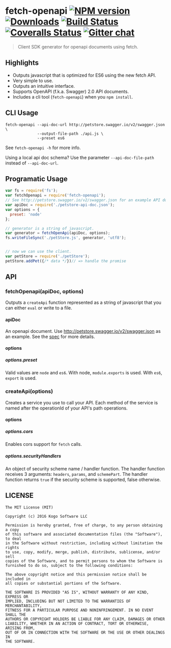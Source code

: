 # fetch-openapi [![NPM version][npm-image]][npm-url] [![Downloads][downloads-image]][npm-url] [![Build Status][travis-image]][travis-url] [![Coveralls Status][coveralls-image]][coveralls-url] [![Gitter chat][gitter-image]][gitter-url]
> Client SDK generator for openapi documents using fetch.

## Highlights

* Outputs javascript that is optimized for ES6 using the new fetch API.
* Very simple to use.
* Outputs an intuitive interface.
* Supports OpenAPI (f.k.a. Swagger) 2.0 API documents.
* Includes a cli tool (`fetch-openapi`) when you `npm install`.

## CLI Usage
```shell
fetch-openapi --api-doc-url http://petstore.swagger.io/v2/swagger.json \
              --output-file-path ./api.js \
              --preset es6
```

See `fetch-openapi -h` for more info.

Using a local api doc schema? Use the parameter `--api-doc-file-path` instead of `--api-doc-url`.

## Programatic Usage

```javascript
var fs = require('fs');
var fetchOpenapi = require('fetch-openapi');
// See http://petstore.swagger.io/v2/swagger.json for an example API doc.
var apiDoc = require('./petstore-api-doc.json');
var options = {
  preset: 'node'
};

// generator is a string of javascript.
var generator = fetchOpenApi(apiDoc, options);
fs.writeFileSync('./petStore.js', generator, 'utf8');


// now we can use the client.
var petStore = require('./petStore');
petStore.addPet({/* data */})// => handle the promise
```
## API

### fetchOpenapi(apiDoc, options)

Outputs a `createApi` function represented as a string of javascript that
you can either `eval` or write to a file.

#### apiDoc

An openapi document.  Use http://petstore.swagger.io/v2/swagger.json as an example.
See the [spec](https://github.com/OAI/OpenAPI-Specification/blob/master/versions/2.0.md)
for more details.

#### options

##### options.preset

Valid values are `node` and `es6`.  With node, `module.exports` is used.  With `es6`, `export` is used.

### createApi(options)

Creates a service you use to call your API.  Each method of the service is named after the operationId of your API's path operations.

#### options

##### options.cors

Enables cors support for `fetch` calls.

##### options.securityHandlers

An object of security scheme name / handler function.  The handler function receives 3 arguments:  `headers`, `params`, and `schemePart`.  The handler function returns `true` if the security scheme is supported, false otherwise.


## LICENSE
``````
The MIT License (MIT)

Copyright (c) 2016 Kogo Software LLC

Permission is hereby granted, free of charge, to any person obtaining a copy
of this software and associated documentation files (the "Software"), to deal
in the Software without restriction, including without limitation the rights
to use, copy, modify, merge, publish, distribute, sublicense, and/or sell
copies of the Software, and to permit persons to whom the Software is
furnished to do so, subject to the following conditions:

The above copyright notice and this permission notice shall be included in
all copies or substantial portions of the Software.

THE SOFTWARE IS PROVIDED "AS IS", WITHOUT WARRANTY OF ANY KIND, EXPRESS OR
IMPLIED, INCLUDING BUT NOT LIMITED TO THE WARRANTIES OF MERCHANTABILITY,
FITNESS FOR A PARTICULAR PURPOSE AND NONINFRINGEMENT. IN NO EVENT SHALL THE
AUTHORS OR COPYRIGHT HOLDERS BE LIABLE FOR ANY CLAIM, DAMAGES OR OTHER
LIABILITY, WHETHER IN AN ACTION OF CONTRACT, TORT OR OTHERWISE, ARISING FROM,
OUT OF OR IN CONNECTION WITH THE SOFTWARE OR THE USE OR OTHER DEALINGS IN
THE SOFTWARE.
``````

[downloads-image]: http://img.shields.io/npm/dm/fetch-openapi.svg
[npm-url]: https://npmjs.org/package/fetch-openapi
[npm-image]: http://img.shields.io/npm/v/fetch-openapi.svg

[travis-url]: https://travis-ci.org/kogosoftwarellc/open-api
[travis-image]: https://api.travis-ci.org/kogosoftwarellc/open-api.svg?branch=master

[coveralls-url]: https://coveralls.io/r/kogosoftwarellc/open-api
[coveralls-image]: https://coveralls.io/repos/github/kogosoftwarellc/open-api/badge.svg?branch=master

[gitter-url]: https://gitter.im/kogosoftwarellc/open-api
[gitter-image]: https://badges.gitter.im/kogosoftwarellc/open-api.png
